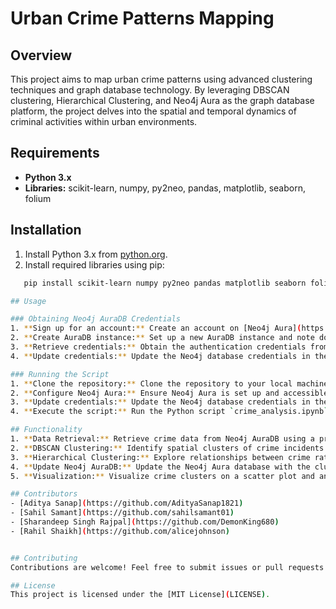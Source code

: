 # Urban Crime Patterns Mapping

## Overview
This project aims to map urban crime patterns using advanced clustering techniques and graph database technology. By leveraging DBSCAN clustering, Hierarchical Clustering, and Neo4j Aura as the graph database platform, the project delves into the spatial and temporal dynamics of criminal activities within urban environments.

## Requirements
- **Python 3.x**
- **Libraries:** scikit-learn, numpy, py2neo, pandas, matplotlib, seaborn, folium

## Installation
1. Install Python 3.x from [python.org](https://www.python.org/downloads/).
2. Install required libraries using pip:
```bash
   pip install scikit-learn numpy py2neo pandas matplotlib seaborn folium

## Usage

### Obtaining Neo4j AuraDB Credentials
1. **Sign up for an account:** Create an account on [Neo4j Aura](https://neo4j.com/cloud/aura/).
2. **Create AuraDB instance:** Set up a new AuraDB instance and note down the connection URL provided.
3. **Retrieve credentials:** Obtain the authentication credentials from Neo4j Aura.
4. **Update credentials:** Update the Neo4j database credentials in the source code (`crime_analysis.ipynb`) with the obtained credentials.

### Running the Script
1. **Clone the repository:** Clone the repository to your local machine.
2. **Configure Neo4j Aura:** Ensure Neo4j Aura is set up and accessible.
3. **Update credentials:** Update the Neo4j database credentials in the source code (`crime_analysis.ipynb`).
4. **Execute the script:** Run the Python script `crime_analysis.ipynb`.

## Functionality
1. **Data Retrieval:** Retrieve crime data from Neo4j AuraDB using a predefined Cypher query.
2. **DBSCAN Clustering:** Identify spatial clusters of crime incidents using DBSCAN clustering.
3. **Hierarchical Clustering:** Explore relationships between crime rates and socio-economic factors using Hierarchical Clustering.
4. **Update Neo4j AuraDB:** Update the Neo4j Aura database with the clustering results.
5. **Visualization:** Visualize crime clusters on a scatter plot and an interactive map.

## Contributors
- [Aditya Sanap](https://github.com/AdityaSanap1821)
- [Sahil Samant](https://github.com/sahilsamant01)
- [Sharandeep Singh Rajpal](https://github.com/DemonKing680)
- [Rahil Shaikh](https://github.com/alicejohnson)


## Contributing
Contributions are welcome! Feel free to submit issues or pull requests.

## License
This project is licensed under the [MIT License](LICENSE).
